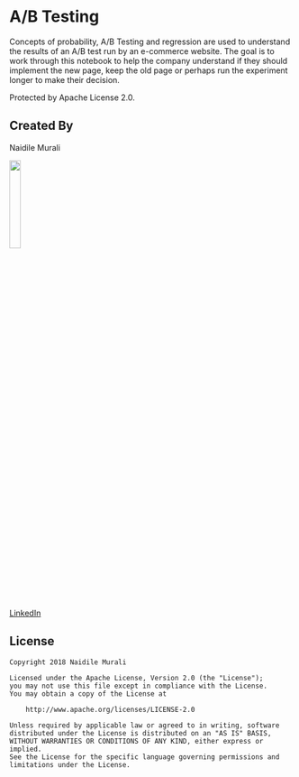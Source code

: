 # A/B Testing
Concepts of probability, A/B Testing and regression are used to 
understand the results of an A/B test run by an e-commerce website. 
The goal is to work through this notebook to help the company 
understand if they should implement the new page, keep the old 
page or perhaps run the experiment longer to make their decision.

Protected by Apache License 2.0.

## Created By

Naidile Murali

<img src="https://github.com/Naidile.png" width="20%">

[LinkedIn](www.linkedin.com/in/naidile)

## License

    Copyright 2018 Naidile Murali

    Licensed under the Apache License, Version 2.0 (the "License");
    you may not use this file except in compliance with the License.
    You may obtain a copy of the License at

        http://www.apache.org/licenses/LICENSE-2.0

    Unless required by applicable law or agreed to in writing, software
    distributed under the License is distributed on an "AS IS" BASIS,
    WITHOUT WARRANTIES OR CONDITIONS OF ANY KIND, either express or implied.
    See the License for the specific language governing permissions and
    limitations under the License.
